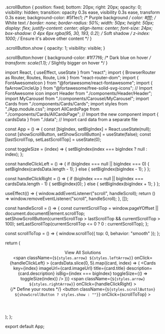 .scrollButton {
  position: fixed;
  bottom: 20px;
  right: 20px;
  opacity: 0;
  visibility: hidden;
  transition: opacity 0.3s ease, visibility 0.3s ease, transform 0.3s ease;
  background-color: #5f1ec1; /* Purple background */
  color: #fff; /* White text */
  border: none;
  border-radius: 50%;
  width: 50px;
  height: 50px;
  display: flex;
  justify-content: center;
  align-items: center;
  font-size: 24px;
  box-shadow: 0 4px 6px rgba(95, 30, 193, 0.2); /* Soft shadow */
  z-index: 1000; /* Ensure it's above other content */
}

.scrollButton.show {
  opacity: 1;
  visibility: visible;
}

.scrollButton:hover {
  background-color: #1f77f6; /* Dark blue on hover */
  transform: scale(1.1); /* Slightly bigger on hover */
}


import React, { useEffect, useState } from "react";
import { BrowserRouter as Router, Routes, Route, Link } from "react-router-dom";
import { FontAwesomeIcon } from "@fortawesome/react-fontawesome";
import { faArrowCircleUp } from "@fortawesome/free-solid-svg-icons"; // Import FontAwesome icon
import Header from "./components/Header/Header";
import MyCarousel from "./components/Carousel/MyCarousel";
import Cards from "./components/Cards/Cards";
import styles from "./App.module.css";
import AllCardsPage from "./components/Cards/AllCardsPage"; // Import the new component
import { cardsData } from "./data"; // Import card data from a separate file

const App = () => {
  const [bigIndex, setBigIndex] = React.useState(null);
  const [showScrollButton, setShowScrollButton] = useState(false);
  const [lastScrollTop, setLastScrollTop] = useState(0);

  const toggleSize = (index) => {
    setBigIndex(index === bigIndex ? null : index);
  };

  const handleClickLeft = () => {
    if (bigIndex === null || bigIndex === 0) {
      setBigIndex(cardsData.length - 1);
    } else {
      setBigIndex(bigIndex - 1);
    }
  };

  const handleClickRight = () => {
    if (bigIndex === null || bigIndex === cardsData.length - 1) {
      setBigIndex(0);
    } else {
      setBigIndex(bigIndex + 1);
    }
  };

  useEffect(() => {
    window.addEventListener("scroll", handleScroll);
    return () => window.removeEventListener("scroll", handleScroll);
  }, []);

  const handleScroll = () => {
    const currentScrollTop = window.pageYOffset || document.documentElement.scrollTop;
    setShowScrollButton(currentScrollTop > lastScrollTop && currentScrollTop > 100);
    setLastScrollTop(currentScrollTop <= 0 ? 0 : currentScrollTop);
  };

  const scrollToTop = () => {
    window.scrollTo({
      top: 0,
      behavior: "smooth"
    });
  };

  return (
    <Router>
      <div className={styles.app}>
        <Header />
        <MyCarousel />
        <div className={styles.cardsContainer}>
          <div className={styles.viewAllContainer}>
            <Link to="/all-cards" className={styles.viewAllButton}>
              View All Solutions
            </Link>
          </div>
          <span
            className={`${styles.arrow} ${styles.leftArrow}`}
            onClick={handleClickLeft}
          >
            <FontAwesomeIcon icon={faArrowCircleLeft} title="Previous"/>
          </span>
          {cardsData.slice(0, 5).map((card, index) => (
            <Cards
              key={index}
              imageUrl={card.imageUrl}
              title={card.title}
              description={card.description}
              isBig={index === bigIndex}
              toggleSize={() => toggleSize(index)}
            />
          ))}
          <span
            className={`${styles.arrow} ${styles.rightArrow}`}
            onClick={handleClickRight}
          >
            <FontAwesomeIcon icon={faArrowCircleRight} title="Next"/>
          </span>
        </div>
        <Routes>
          {/* Define your routes */}
        </Routes>
        <button
          className={`${styles.scrollButton} ${showScrollButton ? styles.show : ""}`}
          onClick={scrollToTop}
        >
          <FontAwesomeIcon icon={faArrowCircleUp} />
        </button>
      </div>
    </Router>
  );
};

export default App;
